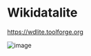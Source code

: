 # Wikidatalite

https://wdlite.toolforge.org

![image](https://github.com/altilunium/Wikidatalite/assets/70379302/bb082ac4-d6b0-4ee8-877b-96297cec1680)


